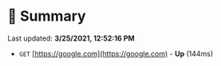 # 📖 Summary
Last updated: **3/25/2021, 12:52:16 PM**

- `GET` [https://google.com](https://google.com) - **Up** (144ms)
